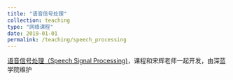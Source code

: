 ```yaml
---
title: "语音信号处理"
collection: teaching
type: "网络课程"
date: 2019-01-01
permalink: /teaching/speech_processing
---
```


[语音信号处理（Speech Signal Processing)](https://www.shenlanxueyuan.com/course/503)，课程和宋辉老师一起开发，由深蓝学院维护
